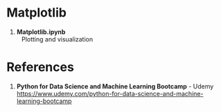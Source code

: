 # Matplotlib

1.  **Matplotlib.ipynb**  
&ensp;  Plotting and visualization

 
#  References
1.  **Python for Data Science and Machine Learning Bootcamp** - Udemy   
	https://www.udemy.com/python-for-data-science-and-machine-learning-bootcamp

